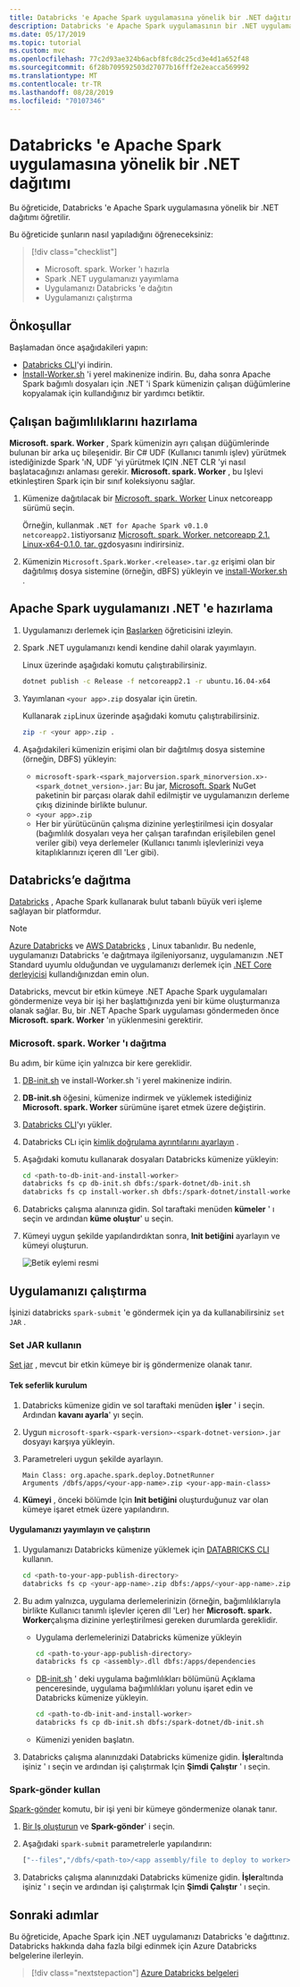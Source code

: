 ```yaml
---
title: Databricks 'e Apache Spark uygulamasına yönelik bir .NET dağıtımı
description: Databricks 'e Apache Spark uygulamasının bir .NET uygulamasını nasıl dağıtacağınızı öğrenin.
ms.date: 05/17/2019
ms.topic: tutorial
ms.custom: mvc
ms.openlocfilehash: 77c2d93ae324b6acbf8fc8dc25cd3e4d1a652f48
ms.sourcegitcommit: 6f28b709592503d27077b16fff2e2eacca569992
ms.translationtype: MT
ms.contentlocale: tr-TR
ms.lasthandoff: 08/28/2019
ms.locfileid: "70107346"
---
```

# <a name="deploy-a-net-for-apache-spark-application-to-databricks"></a>Databricks 'e Apache Spark uygulamasına yönelik bir .NET dağıtımı

Bu öğreticide, Databricks 'e Apache Spark uygulamasına yönelik bir .NET dağıtımı öğretilir.

Bu öğreticide şunların nasıl yapıladığını öğreneceksiniz:

> [!div class="checklist"]
> - Microsoft. spark. Worker 'ı hazırla
> - Spark .NET uygulamanızı yayımlama
> - Uygulamanızı Databricks 'e dağıtın
> - Uygulamanızı çalıştırma

## <a name="prerequisites"></a>Önkoşullar

Başlamadan önce aşağıdakileri yapın:

- [Databricks CLI](https://docs.databricks.com/user-guide/dev-tools/databricks-cli.html)'yi indirin.
- [İnstall-Worker.sh](https://github.com/dotnet/spark/blob/master/deployment/install-worker.sh) 'i yerel makinenize indirin. Bu, daha sonra Apache Spark bağımlı dosyaları için .NET 'i Spark kümenizin çalışan düğümlerine kopyalamak için kullandığınız bir yardımcı betiktir.

## <a name="prepare-worker-dependencies"></a>Çalışan bağımlılıklarını hazırlama

**Microsoft. spark. Worker** , Spark kümenizin ayrı çalışan düğümlerinde bulunan bir arka uç bileşenidir. Bir C# UDF (Kullanıcı tanımlı işlev) yürütmek istediğinizde Spark 'ıN, UDF 'yi yürütmek IÇIN .NET CLR 'yi nasıl başlatacağınızı anlaması gerekir. **Microsoft. spark. Worker** , bu Işlevi etkinleştiren Spark için bir sınıf koleksiyonu sağlar.

1. Kümenize dağıtılacak bir [Microsoft. spark. Worker](https://github.com/dotnet/spark/releases) Linux netcoreapp sürümü seçin.

   Örneğin, kullanmak `.NET for Apache Spark v0.1.0` `netcoreapp2.1`istiyorsanız [Microsoft. spark. Worker. netcoreapp 2.1. Linux-x64-0.1.0. tar. gz](https://github.com/dotnet/spark/releases/download/v0.1.0/Microsoft.Spark.Worker.netcoreapp2.1.linux-x64-0.1.0.tar.gz)dosyasını indirirsiniz.

2. Kümenizin `Microsoft.Spark.Worker.<release>.tar.gz` erişimi olan bir dağıtılmış dosya sistemine (örneğin, dBFS) yükleyin ve [install-Worker.sh](https://github.com/dotnet/spark/blob/master/deployment/install-worker.sh) .

## <a name="prepare-your-net-for-apache-spark-app"></a>Apache Spark uygulamanızı .NET 'e hazırlama

1. Uygulamanızı derlemek için [Başlarken](get-started.md) öğreticisini izleyin.

2. Spark .NET uygulamanızı kendi kendine dahil olarak yayımlayın.

   Linux üzerinde aşağıdaki komutu çalıştırabilirsiniz.

   ```bash
   dotnet publish -c Release -f netcoreapp2.1 -r ubuntu.16.04-x64
   ```

3. Yayımlanan `<your app>.zip` dosyalar için üretin.

   Kullanarak `zip`Linux üzerinde aşağıdaki komutu çalıştırabilirsiniz.

   ```bash
   zip -r <your app>.zip .
   ```

4. Aşağıdakileri kümenizin erişimi olan bir dağıtılmış dosya sistemine (örneğin, DBFS) yükleyin:

   - `microsoft-spark-<spark_majorversion.spark_minorversion.x>-<spark_dotnet_version>.jar`: Bu jar, [Microsoft. Spark](https://www.nuget.org/packages/Microsoft.Spark/) NuGet paketinin bir parçası olarak dahil edilmiştir ve uygulamanızın derleme çıkış dizininde birlikte bulunur.
   - `<your app>.zip`
   - Her bir yürütücünün çalışma dizinine yerleştirilmesi için dosyalar (bağımlılık dosyaları veya her çalışan tarafından erişilebilen genel veriler gibi) veya derlemeler (Kullanıcı tanımlı işlevlerinizi veya kitaplıklarınızı içeren dll 'Ler gibi).

## <a name="deploy-to-databricks"></a>Databricks’e dağıtma

[Databricks](https://databricks.com) , Apache Spark kullanarak bulut tabanlı büyük veri işleme sağlayan bir platformdur.

> [!Note] 
> [Azure Databricks](https://azure.microsoft.com/services/databricks/) ve [AWS Databricks](https://databricks.com/aws) , Linux tabanlıdır. Bu nedenle, uygulamanızı Databricks 'e dağıtmaya ilgileniyorsanız, uygulamanızın .NET Standard uyumlu olduğundan ve uygulamanızı derlemek için [.NET Core derleyicisi](https://dotnet.microsoft.com/download) kullandığınızdan emin olun.

Databricks, mevcut bir etkin kümeye .NET Apache Spark uygulamaları göndermenize veya bir işi her başlattığınızda yeni bir küme oluşturmanıza olanak sağlar. Bu, bir .NET Apache Spark uygulaması göndermeden önce **Microsoft. spark. Worker** 'ın yüklenmesini gerektirir.

### <a name="deploy-microsoftsparkworker"></a>Microsoft. spark. Worker 'ı dağıtma

Bu adım, bir küme için yalnızca bir kere gereklidir.

1. [DB-init.sh](https://github.com/dotnet/spark/blob/master/deployment/db-init.sh) ve install-Worker.sh [](https://github.com/dotnet/spark/blob/master/deployment/install-worker.sh
) 'i yerel makinenize indirin.

2. **DB-init.sh** öğesini, kümenize indirmek ve yüklemek istediğiniz **Microsoft. spark. Worker** sürümüne işaret etmek üzere değiştirin.

3. [Databricks CLI](https://docs.databricks.com/user-guide/dev-tools/databricks-cli.html)'yı yükler.

4. Databricks CLı için [kimlik doğrulama ayrıntılarını ayarlayın](https://docs.databricks.com/user-guide/dev-tools/databricks-cli.html#set-up-authentication) .

5. Aşağıdaki komutu kullanarak dosyaları Databricks kümenize yükleyin:

   ```bash
   cd <path-to-db-init-and-install-worker>
   databricks fs cp db-init.sh dbfs:/spark-dotnet/db-init.sh
   databricks fs cp install-worker.sh dbfs:/spark-dotnet/install-worker.sh
   ```

6. Databricks çalışma alanınıza gidin. Sol taraftaki menüden **kümeler** ' ı seçin ve ardından **küme oluştur**' u seçin.

7. Kümeyi uygun şekilde yapılandırdıktan sonra, **Init betiğini** ayarlayın ve kümeyi oluşturun.

   ![Betik eylemi resmi](./media/databricks-deployment/deployment-databricks-init-script.png)

## <a name="run-your-app"></a>Uygulamanızı çalıştırma 

İşinizi databricks `spark-submit` 'e göndermek için ya da kullanabilirsiniz `set JAR` .

### <a name="use-set-jar"></a>Set JAR kullanın

[Set jar](https://docs.databricks.com/user-guide/jobs.html#create-a-job) , mevcut bir etkin kümeye bir iş göndermenize olanak tanır.

#### <a name="one-time-setup"></a>Tek seferlik kurulum

1. Databricks kümenize gidin ve sol taraftaki menüden **işler** ' i seçin. Ardından **kavanı ayarla**' yı seçin.

2. Uygun `microsoft-spark-<spark-version>-<spark-dotnet-version>.jar` dosyayı karşıya yükleyin.

3. Parametreleri uygun şekilde ayarlayın.

   ```
   Main Class: org.apache.spark.deploy.DotnetRunner
   Arguments /dbfs/apps/<your-app-name>.zip <your-app-main-class>
   ```
 
4. **Kümeyi** , önceki bölümde Için **Init betiğini** oluşturduğunuz var olan kümeye işaret etmek üzere yapılandırın.

#### <a name="publish-and-run-your-app"></a>Uygulamanızı yayımlayın ve çalıştırın

1. Uygulamanızı Databricks kümenize yüklemek için [DATABRICKS CLI](https://docs.databricks.com/user-guide/dev-tools/databricks-cli.html) kullanın.

      ```bash
      cd <path-to-your-app-publish-directory>
      databricks fs cp <your-app-name>.zip dbfs:/apps/<your-app-name>.zip
      ```

2. Bu adım yalnızca, uygulama derlemelerinizin (örneğin, bağımlılıklarıyla birlikte Kullanıcı tanımlı işlevler içeren dll 'Ler) her **Microsoft. spark. Worker**çalışma dizinine yerleştirilmesi gereken durumlarda gereklidir.

   - Uygulama derlemelerinizi Databricks kümenize yükleyin
      
      ```bash
      cd <path-to-your-app-publish-directory>
      databricks fs cp <assembly>.dll dbfs:/apps/dependencies
      ```

   - [DB-init.sh](https://github.com/dotnet/spark/blob/master/deployment/db-init.sh) ' deki uygulama bağımlılıkları bölümünü Açıklama penceresinde, uygulama bağımlılıkları yolunu işaret edin ve Databricks kümenize yükleyin.
   
      ```bash
      cd <path-to-db-init-and-install-worker>
      databricks fs cp db-init.sh dbfs:/spark-dotnet/db-init.sh
      ```
   
   - Kümenizi yeniden başlatın.

3. Databricks çalışma alanınızdaki Databricks kümenize gidin. **İşler**altında işiniz ' ı seçin ve ardından işi çalıştırmak Için **Şimdi Çalıştır** ' ı seçin.

### <a name="use-spark-submit"></a>Spark-gönder kullan

[Spark-gönder](https://spark.apache.org/docs/latest/submitting-applications.html) komutu, bir işi yeni bir kümeye göndermenize olanak tanır.

1. [Bir Iş oluşturun](https://docs.databricks.com/user-guide/jobs.html) ve **Spark-gönder**' i seçin.

2. Aşağıdaki `spark-submit` parametrelerle yapılandırın:

      ```bash
      ["--files","/dbfs/<path-to>/<app assembly/file to deploy to worker>","--class","org.apache.spark.deploy.DotnetRunner","/dbfs/<path-to>/microsoft-spark-<spark_majorversion.spark_minorversion.x>-<spark_dotnet_version>.jar","/dbfs/<path-to>/<app name>.zip","<app bin name>","app arg1","app arg2"]
      ```

3. Databricks çalışma alanınızdaki Databricks kümenize gidin. **İşler**altında işiniz ' ı seçin ve ardından işi çalıştırmak Için **Şimdi Çalıştır** ' ı seçin.

## <a name="next-steps"></a>Sonraki adımlar

Bu öğreticide, Apache Spark için .NET uygulamanızı Databricks 'e dağıttınız. Databricks hakkında daha fazla bilgi edinmek için Azure Databricks belgelerine ilerleyin.

> [!div class="nextstepaction"]
> [Azure Databricks belgeleri](https://docs.microsoft.com/azure/azure-databricks/)
